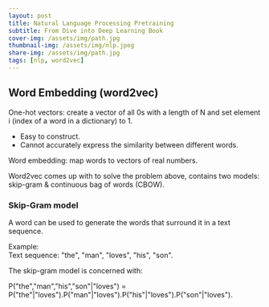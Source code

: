 ```yaml
---
layout: post
title: Natural Language Processing Pretraining
subtitle: From Dive into Deep Learning Book
cover-img: /assets/img/path.jpg
thumbnail-img: /assets/img/nlp.jpeg
share-img: /assets/img/path.jpg
tags: [nlp, word2vec]
---
```


## Word Embedding (word2vec)

One-hot vectors: create a vector of all 0s with a length of N and set element i (index of a word in a dictionary) to 1.  

* Easy to construct.  
* Cannot accurately express the similarity between different words.  

Word embedding: map words to vectors of real numbers.

Word2vec comes up with to solve the problem above, contains two models: skip-gram & continuous bag of words (CBOW).  

### Skip-Gram model

A word can be used to generate the words that surround it in a text sequence.  

Example:  
Text sequence: "the", "man", "loves", "his", "son".  

The skip-gram model is concerned with:  

P("the","man","his","son"|"loves")
= P("the"|"loves").P("man"|"loves").P("his"|"loves").P("son"|"loves").  



